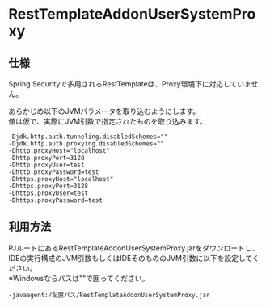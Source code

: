 # RestTemplateAddonUserSystemProxy
## 仕様
Spring Securityで多用されるRestTemplateは、Proxy環境下に対応していません。

あらかじめ以下のJVMパラメータを取り込むようにします。  
値は仮で、実際にJVM引数で指定されたものを取り込みます。
```
-Djdk.http.auth.tunneling.disabledSchemes="" 
-Djdk.http.auth.proxying.disabledSchemes=""
-Dhttp.proxyHost="localhost"
-Dhttp.proxyPort=3128
-Dhttp.proxyUser=test
-Dhttp.proxyPassword=test
-Dhttps.proxyHost="localhost"
-Dhttps.proxyPort=3128
-Dhttps.proxyUser=test
-Dhttps.proxyPassword=test
```

## 利用方法
PJルートにあるRestTemplateAddonUserSystemProxy.jarをダウンロードし、  
IDEの実行構成のJVM引数もしくはIDEそのもののJVM引数に以下を設定してください。  
※Windowsならパスは""で囲ってください。
```
-javaagent:/配置パス/RestTemplateAddonUserSystemProxy.jar
```
